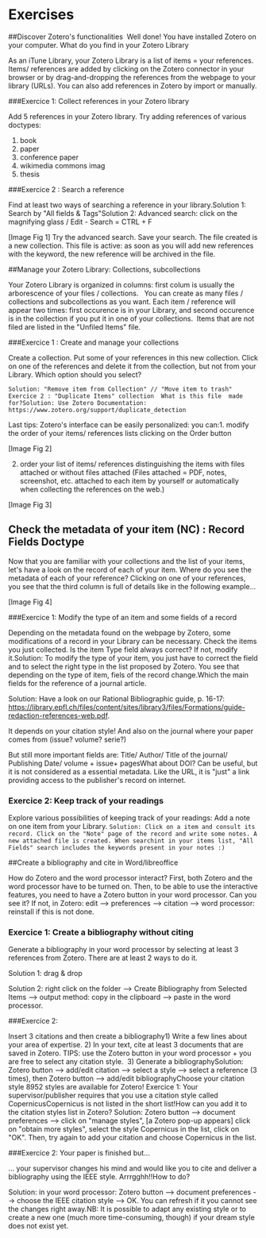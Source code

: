 # Exercises
##Discover Zotero's functionalities  
Well done! You have installed Zotero on your computer. What do you find in your Zotero Library

As an iTune Library, your Zotero Library is a list of items = your references.  
Items/ references are added by clicking on the Zotero connector in your browser or by drag-and-dropping the references from the webpage to your library (URLs). You can also add references in Zotero by import or manually. 

###Exercice 1: Collect references in your Zotero library

Add 5 references in your Zotero library. Try adding references of various doctypes:  

1. book 
2. paper 
3. conference paper
4. wikimedia commons imag
5. thesis  

###Exercice 2 : Search a reference

Find at least two ways of searching a reference in your library.Solution 1: Search by "All fields & Tags"Solution 2: Advanced search: click on the magnifying glass / Edit - Search = CTRL + F

[Image Fig 1]
Try the advanced search. Save your search. The file created is a new collection. This file is active: as soon as you will add new references with the keyword, the new reference will be archived in the file.

##Manage your Zotero Library: Collections, subcollections

Your Zotero Library is organized in columns: first colum is usually the arborescence of your files / collections.   You can create as many files / collections and subcollections as you want. Each item / reference will appear two times: first occurence is in your Library, and second occurence is in the collection if you put it in one of your collections.  Items that are not filed are listed in the "Unfiled Items" file. 

###Exercice 1 : Create and manage your collections

Create a collection. Put some of your references in this new collection. Click on one of the references and delete it from the collection, but not from your Library. Which option should you select?

`Solution: "Remove item from Collection" // "Move item to trash" Exercice 2 : "Duplicate Items" collection  What is this file  made for?Solution: Use Zotero Documentation: https://www.zotero.org/support/duplicate_detection`

Last tips: Zotero's interface can be easily personalized: you can:1. modify the order of your items/ references lists clicking on the Order button

[Image Fig 2]

2. order your list of items/ references distinguishing the items with files attached or without files attached 
(Files attached = PDF, notes, screenshot, etc. attached to each item by yourself or automatically when collecting the references on the web.)

[Image Fig 3]
## Check the metadata of your item (NC) : Record Fields Doctype
Now that you are familiar with your collections and the list of your items, let's have a look on the record of each of your item.
Where do you see the metadata of each of your reference?
Clicking on one of your references, you see that the third column is full of details like in the following example...

[Image Fig 4]

###Exercice 1: Modify the type of an item and some fields of a record

Depending on the metadata found on the webpage by Zotero, some modifications of a record in your Library can be necessary. Check the items you just collected. Is the item Type field always correct? If not, modify it.Solution: To modify the type of your item, you just have to correct the field and to select the right type in the list proposed by Zotero. You see that depending on the type of item, fiels of the record change.Which the main fields for the reference of a journal article.

Solution: Have a look on our Rational Bibliographic guide, p. 16-17: https://library.epfl.ch/files/content/sites/library3/files/Formations/guide-redaction-references-web.pdf.

It depends on your citation style! And also on the journal where your paper comes from (issue? volume? serie?) 

But still more important fields are: Title/ Author/ Title of the journal/ Publishing Date/ volume + issue+ pagesWhat about DOI? Can be useful, but it is not considered as a essential metadata. Like the URL, it is "just" a link providing access to the publisher's record on internet. 


### Exercice 2: Keep track of your readings
Explore various possibilities of keeping track of your readings: Add a note on one item from your Library. 
`Solution: Click on a item and consult its record. Click on the "Note" page of the record and write some notes. A new attached file is created. When searchint in your items list, "All Fields" search includes the keywords present in your notes :)`


##Create a bibliography and cite in Word/libreoffice 


How do Zotero and the word processor interact? First, both Zotero and the word processor have to be turned on. Then, to be able to use the interactive features, you need to have a Zotero button in your word processor. Can you see it? If not, in Zotero: edit --> preferences --> citation --> word processor: reinstall if this is not done.

### Exercice 1: Create a bibliography without citing 
Generate a bibliography in your word processor by selecting at least 3 references from Zotero. There are at least 2 ways to do it.

Solution 1: drag & drop

Solution 2: right click on the folder --> Create Bibliography from Selected Items --> output method: copy in the clipboard --> paste in the word processor.

###Exercice 2:  

Insert 3 citations and then create a bibliography1) Write a few lines about your area of expertise. 2) In your text, cite at least 3 documents that are saved in Zotero. TIPS: use the Zotero button in your word processor +  you are free to select any citation style.   3) Generate a bibliographySolution: Zotero button --> add/edit citation --> select a style --> select a reference (3 times), then Zotero button --> add/edit bibliographyChoose your citation    style        8952 styles are available for Zotero! Exercice 1: Your supervisor/publisher requires that you use a citation style called CopernicusCopernicus is not listed in the short list!How can you add it to the citation styles list in Zotero? Solution: Zotero button --> document preferences --> click on "manage styles",  [a Zotero pop-up appears]     click on "obtain more styles", select the style Copernicus in the list, click on "OK". Then, try again to add your citation and choose Copernicus in the list.

###Exercice 2: Your paper is finished but... 

... your supervisor changes his mind and would like you to cite and deliver a bibliography using the IEEE style. Arrrgghh!!How to do?

Solution: in your word processor: Zotero button --> document preferences --> choose the IEEE citation style --> OK. You can refresh if it you cannot see the changes right away.NB: It is possible to adapt any existing style or to create a new one (much more time-consuming, though) if your dream style does not exist yet.
